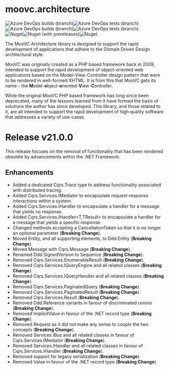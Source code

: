 # moovc.architecture

<img alt="Azure DevOps builds (branch)" src="https://img.shields.io/azure-devops/build/vmartinspaul/MooVC/3/master?label=master&style=plastic" /><img alt="Azure DevOps tests (branch)" src="https://img.shields.io/azure-devops/tests/vmartinspaul/MooVC/3/master?label=Tests%20%28master%29&style=plastic" /><BR /><img alt="Azure DevOps builds (branch)" src="https://img.shields.io/azure-devops/build/vmartinspaul/MooVC/3/develop?label=develop&style=plastic" /><img alt="Azure DevOps tests (branch)" src="https://img.shields.io/azure-devops/tests/vmartinspaul/MooVC/3/develop?label=Tests%20%28develop%29&style=plastic" /><BR /><img alt="Nuget" src="https://img.shields.io/nuget/v/moovc.architecture?style=plastic" /><img alt="Nuget (with prereleases)" src="https://img.shields.io/nuget/vpre/moovc.architecture?style=plastic" /><img alt="Nuget" src="https://img.shields.io/nuget/dt/moovc.architecture?style=plastic" />

The MooVC Architecture library is designed to support the rapid development of applications that adhere to the Domain Driven Design architectural style.

MooVC was originally created as a PHP based framework back in 2009, intended to support the rapid development of object-oriented web applications based on the Model-View-Controller design pattern that were to be rendered in well-formed XHTML.  It is from this that MooVC gets its name - the <b>M</b>odel-<b>o</b>bject-<b>o</b>riented-<b>V</b>iew-<b>C</b>ontroller.

While the original MooVC PHP based framework has long since been deprecated, many of the lessons learned from it have formed the basis of solutions the author has since developed.  This library, and those related to it, are all intended to support the rapid development of high quality software that addresses a variety of use-cases.

# Release v21.0.0

This release focuses on the removal of functionality that has been rendered obsolete by advancements within the .NET Framework. 

## Enhancements

- Added a dedicated Cqrs.Trace type to address functionality associated with distributed tracing.
- Added Cqrs.Services.IMediator to encapsulate request-response interactions within a system.
- Added Cqrs.Services.IHandler<T> to encapsulate a handler for a message that yields no response.
- Added Cqrs.Services.IHandler<T,TResult> to encapsulate a handler for a message that yields a specific response.
- Changed methods accepting a CancellationToken so that it is no longer an optional parameter (**Breaking Change**).
- Moved Entity<T>, and all supporting elements, to Ddd.Entity<T> (**Breaking Change**).
- Moved Message with Cqrs.Message (**Breaking Change**).
- Renamed Ddd.SignedVersion to Sequence (**Breaking Change**).
- Removed Cqrs.Services.EnumerableResult (**Breaking Change**).
- Removed Cqrs.Services.IQueryEngine and all related classes (**Breaking Change**).
- Removed Cqrs.Services.IQueryHandler and all related classes (**Breaking Change**).
- Removed Cqrs.Services.PaginatedQuery (**Breaking Change**).
- Removed Cqrs.Services.PaginatedResult (**Breaking Change**).
- Removed Cqrs.Services.Result (**Breaking Change**).
- Removed Ddd.Reference<T1-5> variants in favour of discriminated unions (**Breaking Change**).
- Removed ImplicitValue in favour of the .NET record type (**Breaking Change**).
- Removed Request<T> as it did not make any sense to couple the two concepts (**Breaking Change**).
- Removed Services.IBus and all related classes in favour of Cqrs.Services.IMediator (**Breaking Change**).
- Removed Services.IHandler and all related classes in favour of Cqrs.Services.IHandler (**Breaking Change**).
- Removed support for legacy serialization (**Breaking Change**).
- Removed Value in favour of the .NET record type (**Breaking Change**).